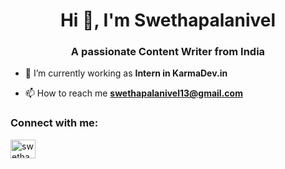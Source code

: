 <h1 align="center">Hi 👋, I'm Swethapalanivel</h1>
<h3 align="center">A passionate Content Writer from India</h3>

- 🔭 I’m currently working as **Intern in KarmaDev.in**

- 📫 How to reach me **swethapalanivel13@gmail.com**

<h3 align="left">Connect with me:</h3>
<p align="left">
<a href="https://linkedin.com/in/swetha palanivel" target="blank"><img align="center" src="https://raw.githubusercontent.com/rahuldkjain/github-profile-readme-generator/master/src/images/icons/Social/linked-in-alt.svg" alt="swetha palanivel" height="30" width="40" /></a>
</p>
